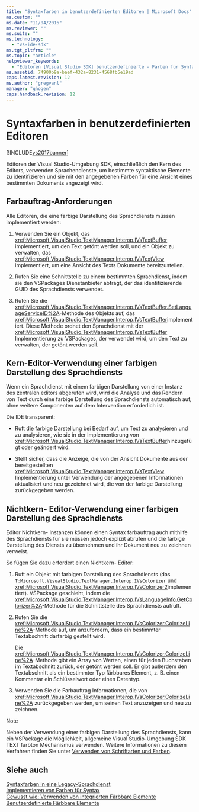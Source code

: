 ```yaml
---
title: "Syntaxfarben in benutzerdefinierten Editoren | Microsoft Docs"
ms.custom: ""
ms.date: "11/04/2016"
ms.reviewer: ""
ms.suite: ""
ms.technology: 
  - "vs-ide-sdk"
ms.tgt_pltfrm: ""
ms.topic: "article"
helpviewer_keywords: 
  - "Editoren [Visual Studio SDK] benutzerdefinierte - Farben für Syntax"
ms.assetid: 74900b9a-baef-432a-8231-4568fb5e19ad
caps.latest.revision: 12
ms.author: "gregvanl"
manager: "ghogen"
caps.handback.revision: 12
---
```

# Syntaxfarben in benutzerdefinierten Editoren
[!INCLUDE[vs2017banner](../code-quality/includes/vs2017banner.md)]

Editoren der Visual Studio\-Umgebung SDK, einschließlich den Kern des Editors, verwenden Sprachendienste, um bestimmte syntaktische Elemente zu identifizieren und sie mit den angegebenen Farben für eine Ansicht eines bestimmten Dokuments angezeigt wird.  
  
## Farbauftrag\-Anforderungen  
 Alle Editoren, die eine farbige Darstellung des Sprachdiensts müssen implementiert werden:  
  
1.  Verwenden Sie ein Objekt, das <xref:Microsoft.VisualStudio.TextManager.Interop.IVsTextBuffer> implementiert, um den Text getönt werden soll, und ein Objekt zu verwalten, das <xref:Microsoft.VisualStudio.TextManager.Interop.IVsTextView> implementiert, um eine Ansicht des Texts Dokumente bereitzustellen.  
  
2.  Rufen Sie eine Schnittstelle zu einem bestimmten Sprachdienst, indem sie den VSPackages Dienstanbieter abfragt, der das identifizierende GUID des Sprachdiensts verwendet.  
  
3.  Rufen Sie die <xref:Microsoft.VisualStudio.TextManager.Interop.IVsTextBuffer.SetLanguageServiceID%2A>\-Methode des Objekts auf, das <xref:Microsoft.VisualStudio.TextManager.Interop.IVsTextBuffer>implementiert.  Diese Methode ordnet den Sprachdienst mit der <xref:Microsoft.VisualStudio.TextManager.Interop.IVsTextBuffer> Implementierung zu VSPackages, der verwendet wird, um den Text zu verwalten, der getönt werden soll.  
  
## Kern\-Editor\-Verwendung einer farbigen Darstellung des Sprachdiensts  
 Wenn ein Sprachdienst mit einem farbigen Darstellung von einer Instanz des zentralen editors abgerufen wird, wird die Analyse und das Rendern von Text durch eine farbige Darstellung des Sprachdiensts automatisch auf, ohne weitere Komponenten auf dem Intervention erforderlich ist.  
  
 Die IDE transparent:  
  
-   Ruft die farbige Darstellung bei Bedarf auf, um Text zu analysieren und zu analysieren, wie sie in der Implementierung von <xref:Microsoft.VisualStudio.TextManager.Interop.IVsTextBuffer>hinzugefügt oder geändert wird.  
  
-   Stellt sicher, dass die Anzeige, die von der Ansicht Dokumente aus der bereitgestellten <xref:Microsoft.VisualStudio.TextManager.Interop.IVsTextView> Implementierung unter Verwendung der angegebenen Informationen aktualisiert und neu gezeichnet wird, die von der farbige Darstellung zurückgegeben werden.  
  
## Nichtkern\- Editor\-Verwendung einer farbigen Darstellung des Sprachdiensts  
 Editor Nichtkern\- Instanzen können einen Syntax farbauftrag auch mithilfe des Sprachdiensts für sie müssen jedoch explizit abrufen und die farbige Darstellung des Diensts zu übernehmen und ihr Dokument neu zu zeichnen verweist.  
  
 So fügen Sie dazu erfordert einen Nichtkern\- Editor:  
  
1.  Ruft ein Objekt mit farbigen Darstellung des Sprachdiensts \(das `T:Microsoft.VisualStudio.TextManager.Interop.IVsColorizer` und <xref:Microsoft.VisualStudio.TextManager.Interop.IVsColorizer2>implementiert\).  VSPackage geschieht, indem die <xref:Microsoft.VisualStudio.TextManager.Interop.IVsLanguageInfo.GetColorizer%2A>\-Methode für die Schnittstelle des Sprachdiensts aufruft.  
  
2.  Rufen Sie die <xref:Microsoft.VisualStudio.TextManager.Interop.IVsColorizer.ColorizeLine%2A>\-Methode auf, um anzufordern, dass ein bestimmter Textabschnitt darfarbig gestellt wird.  
  
     Die <xref:Microsoft.VisualStudio.TextManager.Interop.IVsColorizer.ColorizeLine%2A>\-Methode gibt ein Array von Werten, einen für jeden Buchstaben im Textabschnitt zurück, der getönt werden soll.  Er gibt außerdem den Textabschnitt als ein bestimmter Typ färbbares Element, z. B. einen Kommentar ein Schlüsselwort oder einen Datentyp.  
  
3.  Verwenden Sie die Farbauftrag Informationen, die von <xref:Microsoft.VisualStudio.TextManager.Interop.IVsColorizer.ColorizeLine%2A> zurückgegeben werden, um seinen Text anzuzeigen und neu zu zeichnen.  
  
> [!NOTE]
>  Neben der Verwendung einer farbigen Darstellung des Sprachdiensts, kann ein VSPackage die Möglichkeit, allgemeine Visual Studio\-Umgebung SDK TEXT farbton Mechanismus verwenden.  Weitere Informationen zu diesem Verfahren finden Sie unter [Verwenden von Schriftarten und Farben](../extensibility/using-fonts-and-colors.md).  
  
## Siehe auch  
 [Syntaxfarben in eine Legacy\-Sprachdienst](../extensibility/internals/syntax-coloring-in-a-legacy-language-service.md)   
 [Implementieren von Farben für Syntax](../extensibility/internals/implementing-syntax-coloring.md)   
 [Gewusst wie: Verwenden von integrierten Färbbare Elemente](../extensibility/internals/how-to-use-built-in-colorable-items.md)   
 [Benutzerdefinierte Färbbare Elemente](../extensibility/internals/custom-colorable-items.md)